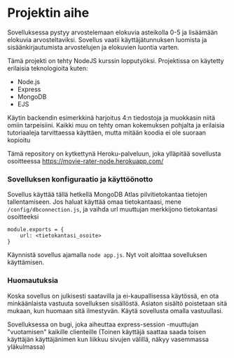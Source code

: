 # Projektin aihe

Sovelluksessa pystyy arvostelemaan elokuvia asteikolla 0-5 ja lisäämään elokuvia arvosteltaviksi. Sovellus vaatii käyttäjätunnuksen luomista ja sisäänkirjautumista arvostelujen ja elokuvien luontia varten.

Tämä projekti on tehty NodeJS kurssin lopputyöksi. Projektissa on käytetty erilaisia teknologioita kuten:
* Node.js
* Express
* MongoDB
* EJS

Käytin backendin esimerkkinä harjoitus 4:n tiedostoja ja muokkasin niitä omiin tarpeisiini. Kaikki muu on tehty oman kokemuksen pohjalta ja erilaisia tutoriaaleja tarvittaessa käyttäen, mutta mitään koodia ei ole suoraan kopioitu 

Tämä repository on kytkettynä Heroku-palveluun, joka ylläpitää sovellusta osoitteessa https://movie-rater-node.herokuapp.com/

### Sovelluksen konfiguraatio ja käyttöönotto

Sovellus käyttää tällä hetkellä MongoDB Atlas pilvitietokantaa tietojen tallentamiseen. Jos haluat käyttää omaa tietokantaasi, mene `/config/dbconnection.js`, ja vaihda url muuttujan merkkijono tietokantasi osoitteeksi
```
module.exports = {
    url: <tietokantasi_osoite>
}
```

Käynnistä sovellus ajamalla `node app.js`. Nyt voit aloittaa sovelluksen käyttämisen.

### Huomautuksia

Koska sovellus on julkisesti saatavilla ja ei-kaupallisessa käytössä, en ota minkäänlaista vastuuta sovelluksen sisällöstä. Asiaton sisältö poistetaan sitä mukaan, kun huomaan sitä ilmestyvän. Käytä sovellusta omalla vastuullasi.

Sovelluksessa on bugi, joka aiheuttaa express-session -muuttujan "vuotamisen" kaikille clienteille (Toinen käyttäjä saattaa saada toisen käyttäjän käyttäjänimen kun liikkuu sivujen välillä, näkyy vasemmassa yläkulmassa)
